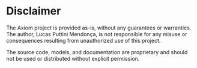 # Disclaimer

The Axiom project is provided as-is, without any guarantees or warranties. The author, Lucas Puttini Mendonça, is not responsible for any misuse or consequences resulting from unauthorized use of this project.

The source code, models, and documentation are proprietary and should not be used or distributed without explicit permission.
